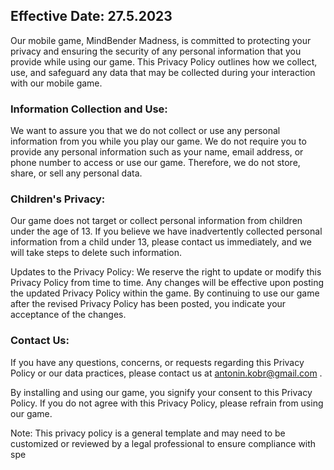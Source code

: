 ## Effective Date: 27.5.2023

Our mobile game, MindBender Madness, is committed to protecting your privacy and ensuring the security of any personal information that you provide while using our game. This Privacy Policy outlines how we collect, use, and safeguard any data that may be collected during your interaction with our mobile game.

### Information Collection and Use:
We want to assure you that we do not collect or use any personal information from you while you play our game. We do not require you to provide any personal information such as your name, email address, or phone number to access or use our game. Therefore, we do not store, share, or sell any personal data.


### Children's Privacy:
Our game does not target or collect personal information from children under the age of 13. If you believe we have inadvertently collected personal information from a child under 13, please contact us immediately, and we will take steps to delete such information.

Updates to the Privacy Policy:
We reserve the right to update or modify this Privacy Policy from time to time. Any changes will be effective upon posting the updated Privacy Policy within the game. By continuing to use our game after the revised Privacy Policy has been posted, you indicate your acceptance of the changes.

### Contact Us:
If you have any questions, concerns, or requests regarding this Privacy Policy or our data practices, please contact us at antonin.kobr@gmail.com .

By installing and using our game, you signify your consent to this Privacy Policy. If you do not agree with this Privacy Policy, please refrain from using our game.

Note: This privacy policy is a general template and may need to be customized or reviewed by a legal professional to ensure compliance with spe
